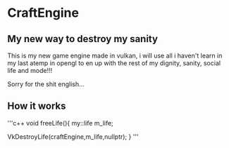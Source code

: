 # CraftEngine
## My new way to destroy my sanity

This is my new game engine made in vulkan, i will use all i haven't learn in my last atemp in opengl to en up with the rest of my dignity, sanity, social life and mode!!!

Sorry for the shit english...

## How it works

'''c++
void freeLife(){
  my::life m_life;

  VkDestroyLife(craftEngine,m_life,nullptr);
}
'''
